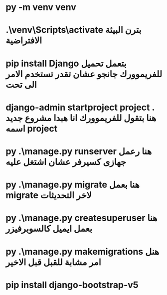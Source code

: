 # py -m venv venv 

# .\venv\Scripts\activate بترن البيئة الافتراضية

# pip install Django بتعمل تحميل للفريموورك جانجو عشان تقدر تستخدم الامر الى تحت

# django-admin startproject project . هنا بتقول للفريموورك انا هبدا مشروع جديد اسمه project

# py .\manage.py runserver هنا رعمل جهازى كسيرفر عشان اشتغل عليه

# py .\manage.py migrate هنا بعمل migrate لاخر التحديثات

# py .\manage.py createsuperuser هنا بعمل ايميل كالسوبرفيزر

# py .\manage.py makemigrations هنل امر مشابة للقبل قبل الاخير 

# pip install django-bootstrap-v5